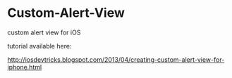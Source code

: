 Custom-Alert-View
=================

custom alert view for iOS

tutorial available here:

http://iosdevtricks.blogspot.com/2013/04/creating-custom-alert-view-for-iphone.html
